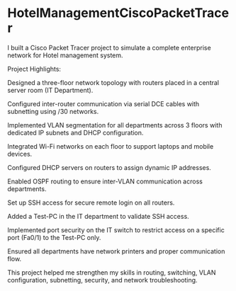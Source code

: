 # HotelManagementCiscoPacketTracer
I built a Cisco Packet Tracer project to simulate a complete enterprise network for Hotel management system.

Project Highlights:

Designed a three-floor network topology with routers placed in a central server room (IT Department).

Configured inter-router communication via serial DCE cables with subnetting using /30 networks.

Implemented VLAN segmentation for all departments across 3 floors with dedicated IP subnets and DHCP configuration.

Integrated Wi-Fi networks on each floor to support laptops and mobile devices.

Configured DHCP servers on routers to assign dynamic IP addresses.

Enabled OSPF routing to ensure inter-VLAN communication across departments.

Set up SSH access for secure remote login on all routers.

Added a Test-PC in the IT department to validate SSH access.

Implemented port security on the IT switch to restrict access on a specific port (Fa0/1) to the Test-PC only.

Ensured all departments have network printers and proper communication flow.


This project helped me strengthen my skills in routing, switching, VLAN configuration, subnetting, security, and network troubleshooting.
